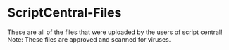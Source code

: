 # ScriptCentral-Files
These are all of the files that were uploaded by the users of script central!
Note: These files are approved and scanned for viruses.
